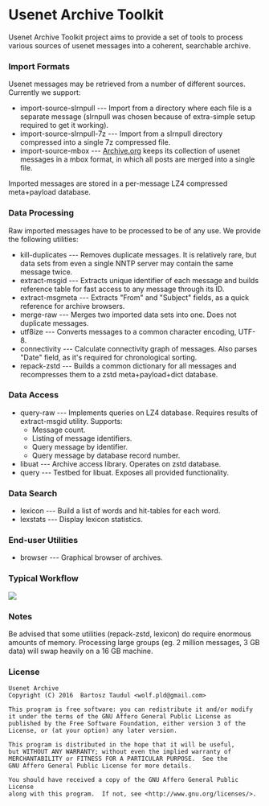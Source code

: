# Usenet Archive Toolkit

Usenet Archive Toolkit project aims to provide a set of tools to process various sources of usenet messages into a coherent, searchable archive.

### Import Formats

Usenet messages may be retrieved from a number of different sources. Currently we support:

- import-source-slrnpull --- Import from a directory where each file is a separate message (slrnpull was chosen because of extra-simple setup required to get it working).
- import-source-slrnpull-7z --- Import from a slrnpull directory compressed into a single 7z compressed file.
- import-source-mbox --- [Archive.org](https://archive.org/details/usenet) keeps its collection of usenet messages in a mbox format, in which all posts are merged into a single file.

Imported messages are stored in a per-message LZ4 compressed meta+payload database.

### Data Processing

Raw imported messages have to be processed to be of any use. We provide the following utilities:

- kill-duplicates --- Removes duplicate messages. It is relatively rare, but data sets from even a single NNTP server may contain the same message twice.
- extract-msgid --- Extracts unique identifier of each message and builds reference table for fast access to any message through its ID.
- extract-msgmeta --- Extracts "From" and "Subject" fields, as a quick reference for archive browsers.
- merge-raw --- Merges two imported data sets into one. Does not duplicate messages.
- utf8ize --- Converts messages to a common character encoding, UTF-8.
- connectivity --- Calculate connectivity graph of messages. Also parses "Date" field, as it's required for chronological sorting.
- repack-zstd --- Builds a common dictionary for all messages and recompresses them to a zstd meta+payload+dict database.

### Data Access

- query-raw --- Implements queries on LZ4 database. Requires results of extract-msgid utility. Supports:
    * Message count.
    * Listing of message identifiers.
    * Query message by identifier.
    * Query message by database record number.
- libuat --- Archive access library. Operates on zstd database.
- query --- Testbed for libuat. Exposes all provided functionality.

### Data Search

- lexicon --- Build a list of words and hit-tables for each word.
- lexstats --- Display lexicon statistics.

### End-user Utilities

- browser --- Graphical browser of archives.

### Typical Workflow

![](https://bitbucket.org/wolfpld/usenetarchive/raw/master/doc/pipeline.svg)

### Notes

Be advised that some utilities (repack-zstd, lexicon) do require enormous amounts of memory. Processing large groups (eg. 2 million messages, 3 GB data) will swap heavily on a 16 GB machine.

### License

    Usenet Archive
    Copyright (C) 2016  Bartosz Taudul <wolf.pld@gmail.com>

    This program is free software: you can redistribute it and/or modify
    it under the terms of the GNU Affero General Public License as
    published by the Free Software Foundation, either version 3 of the
    License, or (at your option) any later version.

    This program is distributed in the hope that it will be useful,
    but WITHOUT ANY WARRANTY; without even the implied warranty of
    MERCHANTABILITY or FITNESS FOR A PARTICULAR PURPOSE.  See the
    GNU Affero General Public License for more details.

    You should have received a copy of the GNU Affero General Public License
    along with this program.  If not, see <http://www.gnu.org/licenses/>.
